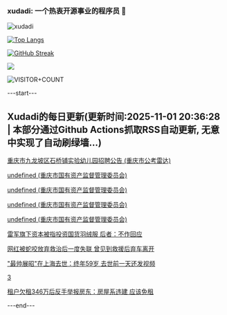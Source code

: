 ### xudadi: 一个热衷开源事业的程序员 👋

![xudadi](https://github-readme-stats-git-masterorgs-github-readme-stats-team.vercel.app/api?username=xudadi)

[![Top Langs](https://github-readme-stats.vercel.app/api/top-langs/?username=xudadi)](https://github.com/anuraghazra/github-readme-stats)

[![GitHub Streak](https://streak-stats.demolab.com?user=xudadi&locale=zh_Hans)](https://git.io/streak-stats)

![](https://raw.githubusercontent.com/xudadi/xudadi/main/assets/github-contribution-grid-snake.svg)

![VISITOR+COUNT](https://komarev.com/ghpvc/?username=xudadi&label=VISITOR+COUNT)


---start---

## Xudadi的每日更新(更新时间:2025-11-01 20:36:28 | 本部分通过Github Actions抓取RSS自动更新, 无意中实现了自动刷绿墙...)

[重庆市九龙坡区石桥铺实验幼儿园招聘公告 (重庆市公考雷达)](https://www.gongkaoleida.com/article/2671898)

[undefined (重庆市国有资产监督管理委员会)](https://dadilab.github.io/feeds/all.xml)

[undefined (重庆市国有资产监督管理委员会)](https://dadilab.github.io/feeds/all.xml)

[undefined (重庆市国有资产监督管理委员会)](https://dadilab.github.io/feeds/all.xml)

[undefined (重庆市国有资产监督管理委员会)](https://dadilab.github.io/feeds/all.xml)

[雷军旗下资本被指投资国货羽绒服 后者：不作回应](https://m.163.com/news/article/KD71O7LP0534A4SC.html)

[网红被蛇咬放弃救治后一度失联 曾见到救援后弃车离开](https://m.163.com/news/article/KD6VNMT7051492T3.html)

["最帅展昭"在上海去世：终年59岁 去世前一天还发视频](https://m.163.com/news/article/KD6TEN52051492LM.html)

[3](https://m.163.com/touch/news/sub/domestic)

[租户欠租346万后反手举报房东：房屋系违建 应该免租](https://m.163.com/news/article/KD6NSEPJ05561G0D.html)

---end---
